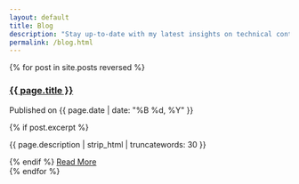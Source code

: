```yaml
---
layout: default
title: Blog
description: "Stay up-to-date with my latest insights on technical content, web development, and design."
permalink: /blog.html
---
```

<div class="posts-list">
    {% for post in site.posts reversed %}
        <div class="post-list-item">
            <h3>
                <a href="{{ page.url | relative_url }}">{{ page.title }}</a>
            </h3>
            <p class="post-meta">
                Published on {{ page.date | date: "%B %d, %Y" }}
            </p>
            {% if post.excerpt %}
                <p class="post-excerpt">{{ page.description | strip_html | truncatewords: 30 }}</p>
            {% endif %}
            <a href="{{ page.url | relative_url }}">Read More</a>
        </div>
    {% endfor %}
</div>